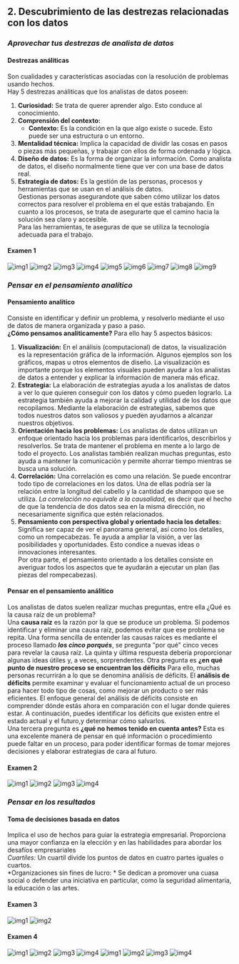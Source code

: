## 2. Descubrimiento de las destrezas relacionadas con los datos  
### *Aprovechar tus destrezas de analista de datos*  
#### Destrezas análiticas  
Son cualidades y características asociadas con la resolución de problemas usando hechos.  
Hay 5 destrezas análiticas que los analistas de datos poseen:  
1. **Curiosidad:** Se trata de querer aprender algo. Esto conduce al conocimiento.
2. **Comprensión del contexto:**  
    - **Contexto:** Es la condición en la que algo existe o sucede. Esto puede ser una estructura o un entorno.
3. **Mentalidad técnica:** Implica la capacidad de dividir las cosas en pasos o piezas más pequeñas, y trabajar con ellos de forma ordenada y lógica.
4. **Diseño de datos:** Es la forma de organizar la información. Como analista de datos, el diseño normalmente tiene que ver con una base de datos real.  
5. **Estrategia de datos:** Es la gestión de las personas, procesos y herramientas que se usan en el análisis de datos.  
Gestionas personas asegurandote que saben cómo utilizar los datos correctos para resolver el problema en el que estás trabajando. 
En cuanto a los procesos, se trata de asegurarte que el camino hacia la solución sea claro y accesible.  
Para las herramientas, te aseguras de que se utiliza la tecnología adecuada para el trabajo.  
#### Examen 1  
![img1](./images/ex1_1.jpg)
![img2](./images/ex1_2.jpg)
![img3](./images/ex1_3.jpg)
![img4](./images/ex1_4.jpg)
![img5](./images/ex1_5.jpg)
![img6](./images/ex1_6.jpg)
![img7](./images/ex1_7.jpg)
![img8](./images/ex1_8.jpg)
![img9](./images/ex1_9.jpg)
### *Pensar en el pensamiento analítico*  
#### Pensamiento analítico  
Consiste en identificar y definir un problema, y resolverlo mediante el uso de datos de manera organizada y paso a paso.  
**¿Cómo pensamos analiticamente?**
Para ello hay 5 aspectos básicos:  
1. **Visualización:** En el análisis (computacional) de datos, la visualización es la representación gráfica de la información. Algunos ejemplos son los gráficos, mapas u otros elementos de diseño. La visualización es importante porque los elementos visuales pueden ayudar a los analistas de datos a entender y explicar la información de manera más eficaz.
2. **Estrategia:** La elaboración de estrategias ayuda a los analistas de datos a ver lo que quieren conseguir con los datos y cómo pueden lograrlo. La estrategia
también ayuda a mejorar la calidad y utilidad de los datos que recopilamos. Mediante la elaboración de estrategias, sabemos que todos nuestros datos son valiosos y pueden ayudarnos a alcanzar nuestros objetivos. 
3. **Orientación hacia los problemas:** Los analistas de datos utilizan un enfoque orientado hacia los problemas para identificarlos, describirlos y resolverlos. Se trata de mantener el problema en mente a lo largo de todo el proyecto. Los analistas también realizan muchas preguntas, esto ayuda a mantener la comunicación y permite ahorrar tiempo mientras se busca una solución.
4. **Correlación:** Una correlación es como una relación. Se puede encontrar todo tipo de correlaciones en los datos. Una de ellas podría ser la relación entre la longitud del cabello y la cantidad de shampoo que se utiliza. *La correlación no equivale a la causalidad,* es decir que el hecho de que la tendencia de dos datos sea en la misma dirección, no necesariamente significa que estén relacionados.
5. **Pensamiento con perspectiva global y orientado hacia los detalles:** Significa ser capaz de ver el panorama general, así como los detalles, como un rompecabezas. Te ayuda a ampliar la visión, a ver las posibilidades y oportunidades. Esto condice a nuevas ideas o innovaciones interesantes.  
Por otra parte, el pensamiento orientado a los detalles consiste en averiguar todos los aspectos que te ayudarán a ejecutar un plan (las piezas del rompecabezas).  
#### Pensar en el pensamiento análitico  
Los analistas de datos suelen realizar muchas preguntas, entre ella ¿Qué es la causa raíz de un problema?  
Una **causa raíz** es la razón por la que se produce un problema. Si podemos identificar y eliminar una causa raíz, podemos evitar que ese problema se repita. Una forma sencilla de entender las causas raíces es mediante el proceso llamado ***los cinco porqués***, se pregunta "por qué" cinco veces para revelar la causa raíz. La quinta y última respuesta debería proporcionar algunas ideas útiles y, a veces, sorprendentes.
Otra pregunta es **¿en qué punto de nuestro proceso se encuentran los déficits** Para ello, muchas personas recurrirán a lo que se denomina análisis de déficits. 
El **análisis de déficits** permite examinar y evaluar el funcionamiento actual de un proceso para hacer todo tipo de cosas, como mejorar un producto o ser más eficientes. El enfoque general del análisis de déficits consiste en comprender dónde estás ahora en comparación con el lugar donde quieres estar. A continuación, puedes identificar los déficits que existen entre el estado actual y el futuro,y determinar cómo salvarlos.  
Una tercera pregunta es **¿qué no hemos tenido en cuenta antes?** Esta es una excelente manera de pensar en qué información o procedimiento puede faltar en un proceso, para poder identificar formas de tomar mejores decisiones y elaborar estrategias de cara al futuro. 
#### Examen 2  
![img1](./images/ex2_1.jpg)
![img2](./images/ex2_2.jpg)
![img3](./images/ex2_3.jpg)
![img4](./images/ex2_4.jpg)
### *Pensar en los resultados*  
#### Toma de decisiones basada en datos  
Implica el uso de hechos para guiar la estrategia empresarial. Proporciona una mayor confianza en la elección y en las habilidades para abordar los desafíos empresariales  
 *Cuartiles:* Un cuartil divide los puntos de datos en cuatro partes iguales o cuartos.  
 *Organizaciones sin fines de lucro: * Se dedican a promover una cuasa social o defender una iniciativa en particular, como la seguridad alimentaria, la educación o las artes. 
#### Examen 3  
![img1](./images/ex3_1.jpg)
![img2](./images/ex3_2.jpg)
#### Examen 4  
![img1](./images/ex4_1.jpg)
![img2](./images/ex4_2.jpg)
![img3](./images/ex4_3.jpg)
![img4](./images/ex4_4.jpg)
![img1](./images/ex4_5.jpg)
![img2](./images/ex4_6.jpg)
![img3](./images/ex4_7.jpg)
![img4](./images/ex4_8.jpg)

